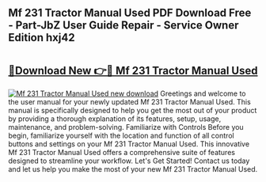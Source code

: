 ## Mf 231 Tractor Manual Used PDF Download Free - Part-JbZ User Guide Repair - Service Owner Edition hxj42

# <h2><a href="http://bc54888.oget.top/?id=Mf+231+Tractor+Manual+Used">🔗Download New 👉🔴 Mf 231 Tractor Manual Used</a></h2>

[![Mf 231 Tractor Manual Used new download](https://i.imgur.com/5g1atiW.png)](http://bc54888.oget.top/?id=Mf+231+Tractor+Manual+Used)
Greetings and welcome to the user manual for your newly updated Mf 231 Tractor Manual Used. This manual is specifically designed to help you get the most out of your product by providing a thorough explanation of its features, setup, usage, maintenance, and problem-solving. Familiarize with Controls Before you begin, familiarize yourself with the location and function of all control buttons and settings on your Mf 231 Tractor Manual Used. This innovative Mf 231 Tractor Manual Used offers a comprehensive suite of features designed to streamline your workflow. Let's Get Started! Contact us today and let us help you make the most of your new Mf 231 Tractor Manual Used.
